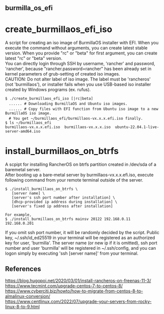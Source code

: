 ## burmilla_os_efi
# create_burmillaos_efi_iso
  A script for creating an iso image of BurmillaOS installer with EFI. When you execute the command without arguments, you can create latest stable version. When you provide "rc" or "beta" for first argument, you can create latest "rc" or "beta" version.<br>
  You can directly login through SSH by username, 'rancher' and password, 'rancher', because "rancher.password=rancher" has been already set in kernel parameters of grub-setting of created iso images.<br>
  CAUTION: Do not alter label of iso image. The label must be 'rancheros' (not 'burmillaos'), or installer fails when you use USB-based iso installer created by Windows programs (ex. rufus).<br>
  ```
  $ ./create_burmillaos_efi_iso [|rc|beta]
  　...... # Downloading BurmillaOS and Ubuntu iso images.
  　...... # Copy files with EFI function from Ubuntu iso image to a new BurmillaOS iso image.
  　# You get ~/burmillaos_efi/burmillaos-vx.x.x.efi.iso finally.
  $ ls ~/burmillaos_efi
  burmillaos-vx.x.x.efi.iso  burmillaos-vx.x.x.iso  ubuntu-22.04.1-live-server-amd64.iso
  ```
# install_burmillaos_on_btrfs
A scpipt for installing RancherOS on btrfs partition created in /dev/sda of a baremetal server.<br>
After booting up a bare-metal server by burmillaos-vx.x.x.efi.iso, execute following command from your remote terminal outside of the server.
 ```
$ ./install_burmillaos_on_btrfs \
	[server name] \
	[server's ssh port number after installation] \
	[dhcp-provided ip address during installation] \
	[server's fixed ip address after installation]

For example,
$ ./install_burmillaos_on_btrfs mainsv 20122 192.168.0.11 192.168.0.201
 ```
If you omit ssh port number, it will be randomly decided by the script. Public key, ~/.ssh/id_ed25519 in your terminal will be registered as an authorized key for user, 'burmilla'. The server name (or new ip if it is omitted), ssh port number and user 'burmilla' will be registered in ~/.ssh/config, and you can logon simply by executing 'ssh [server name]' from your terminal. 

## References
https://blog.hugopoi.net/2020/03/01/install-rancheros-on-freenas-11-3/<br>
https://www.tecmint.com/upgrade-centos-7-to-centos-8/<br>
https://www.cyberciti.biz/howto/how-to-migrate-from-centos-8-to-almalinux-conversion/<br>
https://www.centlinux.com/2022/07/upgrade-your-servers-from-rocky-linux-8-to-9.html<br>
